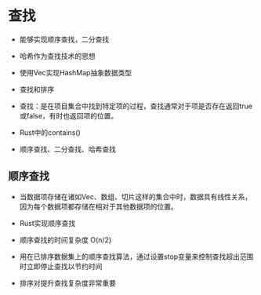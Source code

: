 # 查找

- 能够实现顺序查找，二分查找
- 哈希作为查找技术的思想
- 使用Vec实现HashMap抽象数据类型

- 查找和排序

- 查找：是在项目集合中找到特定项的过程，查找通常对于项是否存在返回true或false，有时也返回项的位置。

- Rust中的contains()

- 顺序查找、二分查找、哈希查找

## 顺序查找

- 当数据项存储在诸如Vec、数组、切片这样的集合中时，数据具有线性关系，因为每个数据项都存储在相对于其他数据项的位置。

- Rust实现顺序查找

- 顺序查找的时间复杂度 O(n/2)

- 用在已排序数据集上的顺序查找算法，通过设置stop变量来控制查找超出范围时立即停止查找以节约时间

- 排序对提升查找复杂度非常重要
